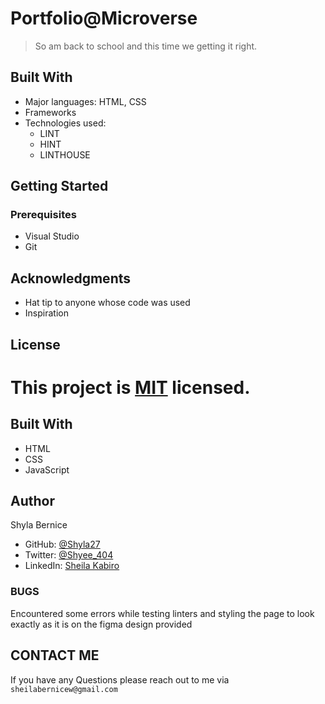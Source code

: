 # Portfolio@Microverse

> So am back to school and this time we getting it right. 


## Built With

- Major languages: HTML, CSS
- Frameworks
- Technologies used:
  - LINT
  - HINT
  - LINTHOUSE

## Getting Started

### Prerequisites
 - Visual Studio 
 - Git


## Acknowledgments

- Hat tip to anyone whose code was used
- Inspiration

##  License

This project is [MIT](./MIT.md) licensed.
=======

## Built With 
  - HTML
  - CSS 
  - JavaScript
 
 ## Author 
  Shyla Bernice 
 - GitHub: [@Shyla27](https://github.com/Shyla27/)
 - Twitter: [@Shyee_404](https://twitter.com/Shyee_404)
 - LinkedIn: [Sheila Kabiro](https://www.linkedin.com/in/sheila-kabiro-bb60bb177/)
 
 ### BUGS 
 Encountered some errors while testing linters and styling the page to look exactly as it is on the figma design provided

 ## CONTACT ME 
  If you have any Questions please reach out to me via `sheilabernicew@gmail.com` 

